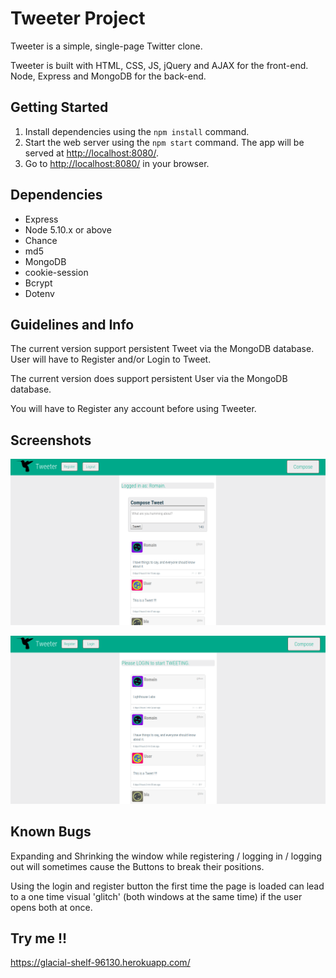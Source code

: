 # Tweeter Project

Tweeter is a simple, single-page Twitter clone.

Tweeter is built with HTML, CSS, JS, jQuery and AJAX for the front-end. Node, Express and MongoDB for the back-end.

## Getting Started

1. Install dependencies using the `npm install` command.
2. Start the web server using the `npm start` command. The app will be served at <http://localhost:8080/>.
3. Go to <http://localhost:8080/> in your browser.

## Dependencies

- Express
- Node 5.10.x or above
- Chance
- md5
- MongoDB
- cookie-session
- Bcrypt
- Dotenv

## Guidelines and Info

The current version support persistent Tweet via the MongoDB database. User will have to Register and/or Login to Tweet.

The current version does support persistent User via the MongoDB database.

You will have to Register any account before using Tweeter.

## Screenshots

!["Screenshot of Main page"](https://github.com/Zushisan/tweeter/blob/master/docs/tweeter-main-page.png?raw=true)

!['Screenshot of Main page again"](https://github.com/Zushisan/tweeter/blob/master/docs/tweeter-main-page-2.png?raw=true)

## Known Bugs

Expanding and Shrinking the window while registering / logging in / logging out will sometimes cause the Buttons to break their positions.

Using the login and register button the first time the page is loaded can lead to a one time visual 'glitch' (both windows at the same time) if the user opens both at once.

## Try me !!

https://glacial-shelf-96130.herokuapp.com/
